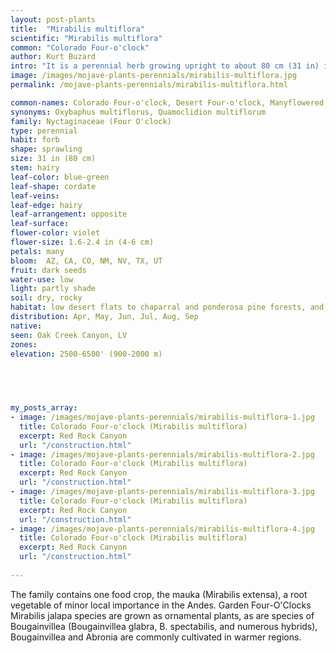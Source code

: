 ```yaml
---
layout: post-plants
title:  "Mirabilis multiflora"
scientific: "Mirabilis multiflora"
common: "Colorado Four-o'clock"
author: Kurt Buzard
intro: "It is a perennial herb growing upright to about 80 cm (31 in) in maximum height. The leaves are oppositely arranged on the spreading stem branches. Each fleshy leaf has an oval or rounded blade up to 12 centimetres (4.7 in) long and is hairless or sparsely hairy. In winter, the plant dies back to the ground and its stem breaks off at ground level (leaving no hint of its root location), though it reemerges in mid winter or spring. It dies back in extreme drought as well. Flowers open in the evening. The flowers occur in leaf axils on the upper branches. Usually six flowers bloom in a bell-shaped involucre of five partly fused bracts. Each five-lobed, funnel-shaped flower is 4 to 6 centimetres (1.6 to 2.4 in) wide and magenta in color."
image: /images/mojave-plants-perennials/mirabilis-multiflora.jpg
permalink: /mojave-plants-perennials/mirabilis-multiflora.html

common-names: Colorado Four-o'clock, Desert Four-o'clock, Manyflowered Four-o'clock
synonyms: Oxybaphus multiflorus, Quamoclidion multiflorum
family: Nyctaginaceae (Four O'clock)
type: perennial
habit: forb
shape: sprawling
size: 31 in (80 cm)
stem: hairy
leaf-color: blue-green
leaf-shape: cordate
leaf-veins: 
leaf-edge: hairy
leaf-arrangement: opposite
leaf-surface: 
flower-color: violet
flower-size: 1.6-2.4 in (4-6 cm)
petals: many
bloom:  AZ, CA, CO, NM, NV, TX, UT
fruit: dark seeds
water-use: low
light: partly shade
soil: dry, rocky
habitat: low desert flats to chaparral and ponderosa pine forests, and often among rocks and shrubs
distribution: Apr, May, Jun, Jul, Aug, Sep
native: 
seen: Oak Creek Canyon, LV
zones: 
elevation: 2500-6500' (900-2000 m)


 
   

my_posts_array:
- image: /images/mojave-plants-perennials/mirabilis-multiflora-1.jpg
  title: Colorado Four-o'clock (Mirabilis multiflora)
  excerpt: Red Rock Canyon
  url: "/construction.html"
- image: /images/mojave-plants-perennials/mirabilis-multiflora-2.jpg
  title: Colorado Four-o'clock (Mirabilis multiflora)
  excerpt: Red Rock Canyon
  url: "/construction.html"
- image: /images/mojave-plants-perennials/mirabilis-multiflora-3.jpg
  title: Colorado Four-o'clock (Mirabilis multiflora)
  excerpt: Red Rock Canyon
  url: "/construction.html"
- image: /images/mojave-plants-perennials/mirabilis-multiflora-4.jpg
  title: Colorado Four-o'clock (Mirabilis multiflora)
  excerpt: Red Rock Canyon
  url: "/construction.html"
 
---
```

  
  
 <p>The family contains one food crop, the mauka (Mirabilis extensa), a root vegetable of minor local importance in the Andes. Garden Four-O'Clocks Mirabilis jalapa species are grown as ornamental plants, as are species of Bougainvillea (Bougainvillea glabra, B. spectabilis, and numerous hybrids), Bougainvillea and Abronia are commonly cultivated in warmer regions.</p>
  